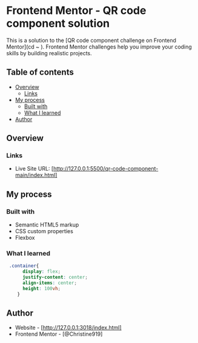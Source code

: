 # Frontend Mentor - QR code component solution

This is a solution to the [QR code component challenge on Frontend Mentor](cd ~
). Frontend Mentor challenges help you improve your coding skills by building realistic projects. 

## Table of contents

- [Overview](#overview)
  - [Links](#links)
- [My process](#my-process)
  - [Built with](#built-with)
  - [What I learned](#what-i-learned)
- [Author](#author)


## Overview

### Links

- Live Site URL: [http://127.0.0.1:5500/qr-code-component-main/index.html]

## My process

### Built with

- Semantic HTML5 markup
- CSS custom properties
- Flexbox

### What I learned
```css
 .container{
      display: flex;
      justify-content: center;
      align-items: center;
      height: 100vh;
    }
```

## Author

- Website - [http://127.0.0.1:3018/index.html]
- Frontend Mentor - [@Christine919]

